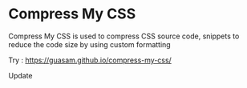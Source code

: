# Compress My CSS

Compress My CSS is used to compress CSS source code, snippets to reduce the code size by using custom formatting

Try : https://guasam.github.io/compress-my-css/

Update
